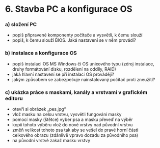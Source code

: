 # 6. Stavba PC a konfigurace OS

### a) složení PC
- popiš připravené komponenty počítače a vysvětli, k čemu slouží
- popiš, k čemu slouží BIOS. Jaká nastavení se v něm provádí?

### b) instalace a konfigurace OS
- popiš instalaci OS MS Windows či OS unixového typu (zdroj instalace, druhy formátování disku, rozdělení na oddíly, RAID)
- jaká hlavní nastavení se při instalaci OS provádějí?
- jakým způsobem se zabezpečuje nainstalovaný počítač proti zneužití?

### c) ukázka práce s maskami, kanály a vrstvami v grafickém editoru
- otevři si obrázek „pes.jpg“
- vlož masku na celou vrstvu, vysvětli fungování masky
- pomocí masky (štětce) vyber psa a masku převeď na výběr
- kopii tohoto výběru vlož do nové vrstvy nad původní vrstvu
- změň velikost tohoto psa tak aby se vešel do pravé horní části celkového obrazu (zdánlivě vpravo dozadu za původního psa)
- na původní vrstvě zakaž masku vrstvy
